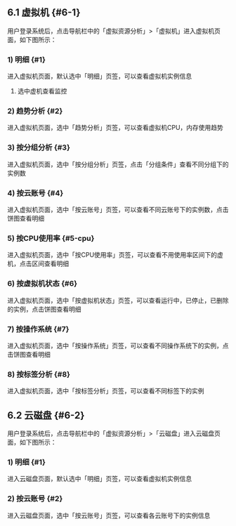 ## 6.1 虚拟机 {#6-1}

用户登录系统后，点击导航栏中的「虚拟资源分析」&gt;「虚拟机」进入虚拟机页面，如下图所示：

### **1) 明细** {#1}

进入虚拟机页面，默认选中「明细」页签，可以查看虚拟机实例信息

1.  选中虚机查看监控

### **2) 趋势分析** {#2}

进入虚拟机页面，选中「趋势分析」页签，可以查看虚拟机CPU，内存使用趋势

### **3) 按分组分析** {#3}

进入虚拟机页面，选中「按分组分析」页签，点击「分组条件」查看不同分组下的实例数

### **4) 按云账号** {#4}

进入虚拟机页面，选中「按云账号」页签，可以查看不同云账号下的实例数，点击饼图查看明细

### **5) 按CPU使用率** {#5-cpu}

进入虚拟机页面，选中「按CPU使用率」页签，可以查看不用使用率区间下的虚机，点击区间查看明细

### **6) 按虚拟机状态** {#6}

进入虚拟机页面，选中「按虚拟机状态」页签，可以查看运行中，已停止，已删除的实例，点击饼图查看明细

### **7) 按操作系统** {#7}

进入虚拟机页面，选中「按操作系统」页签，可以查看不同操作系统下的实例，点击饼图查看明细

### **8) 按标签分析** {#8}

进入虚拟机页面，选中「按标签分析」页签，可以查看不同标签下的实例

## 6.2 云磁盘 {#6-2}

用户登录系统后，点击导航栏中的「虚拟资源分析」&gt;「云磁盘」进入云磁盘页面，如下图所示：

### **1) 明细** {#1}

进入云磁盘页面，默认选中「明细」页签，可以查看虚拟机实例信息

### **2) 按云账号** {#2}

进入云磁盘页面，选中「按云账号」页签，可以查看各云账号下的实例信息

